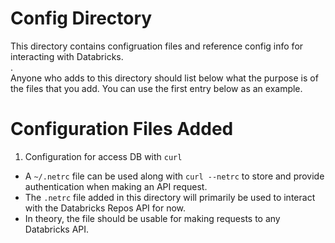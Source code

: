 # Config Directory

This directory contains configruation files and reference config info for interacting with Databricks.  
.  
Anyone who adds to this directory should list below what the purpose is of the files that you add. You can use the first entry below as an example.

# Configuration Files Added

1. Configuration for access DB with `curl`
  * A `~/.netrc` file can be used along with `curl --netrc` to store and provide authentication when making an API request.
  * The `.netrc` file added in this directory will primarily be used to interact with the Databricks Repos API for now.
  * In theory, the file should be usable for making requests to any Databricks API.
  

